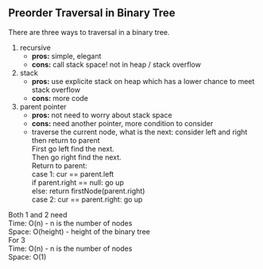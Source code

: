 ## Preorder Traversal in Binary Tree
There are three ways to traversal in a binary tree.<br>
1. recursive<br>
    - **pros:** simple, elegant
    - **cons:** call stack space! not in heap / stack overflow
2. stack<br>
    - **pros:** use explicite stack on heap which has a lower chance to meet stack overflow
    - **cons:** more code
3. parent pointer<br>
    - **pros:** not need to worry about stack space
    - **cons:** need another pointer, more condition to consider
    - traverse the current node, what is the next: consider left and right then return to parent<br>
    First go left find the next.<br>
    Then go right find the next.<br>
    Return to parent:<br>
    case 1: cur == parent.left<br>
    if parent.right == null: go up<br>
    else: return firstNode(parent.right)<br>
    case 2: cur == parent.right: go up<br>

Both 1 and 2 need<br>
Time: O(n) - n is the number of nodes<br>
Space: O(height) - height of the binary tree<br>
For 3<br>
Time: O(n) - n is the number of nodes<br>
Space: O(1)